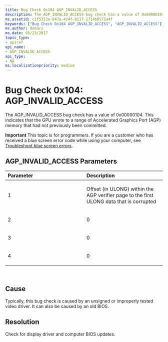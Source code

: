 ```yaml
---
title: Bug Check 0x104 AGP_INVALID_ACCESS
description: The AGP_INVALID_ACCESS bug check has a value of 0x00000104. This indicates that the GPU wrote to a range of Accelerated Graphics Port (AGP) memory that had not previously been committed.
ms.assetid: c1f5322e-847a-424f-b117-1714b8572a4f
keywords: ["Bug Check 0x104 AGP_INVALID_ACCESS", "AGP_INVALID_ACCESS"]
ms.author: domars
ms.date: 05/23/2017
topic_type:
- apiref
api_name:
- AGP_INVALID_ACCESS
api_type:
- NA
ms.localizationpriority: medium
---
```


# Bug Check 0x104: AGP\_INVALID\_ACCESS


The AGP\_INVALID\_ACCESS bug check has a value of 0x00000104. This indicates that the GPU wrote to a range of Accelerated Graphics Port (AGP) memory that had not previously been committed.

**Important** This topic is for programmers. If you are a customer who has received a blue screen error code while using your computer, see [Troubleshoot blue screen errors](http://windows.microsoft.com/windows-10/troubleshoot-blue-screen-errors).

## AGP\_INVALID\_ACCESS Parameters


<table>
<colgroup>
<col width="50%" />
<col width="50%" />
</colgroup>
<thead>
<tr class="header">
<th align="left">Parameter</th>
<th align="left">Description</th>
</tr>
</thead>
<tbody>
<tr class="odd">
<td align="left"><p>1</p></td>
<td align="left"><p>Offset (in ULONG) within the AGP verifier page to the first ULONG data that is corrupted</p></td>
</tr>
<tr class="even">
<td align="left"><p>2</p></td>
<td align="left"><p>0</p></td>
</tr>
<tr class="odd">
<td align="left"><p>3</p></td>
<td align="left"><p>0</p></td>
</tr>
<tr class="even">
<td align="left"><p>4</p></td>
<td align="left"><p>0</p></td>
</tr>
</tbody>
</table>

 

Cause
-----

Typically, this bug check is caused by an unsigned or improperly tested video driver. It can also be caused by an old BIOS.

Resolution
----------

Check for display driver and computer BIOS updates.

 

 




